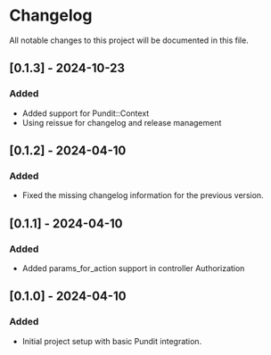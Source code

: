 # Changelog

All notable changes to this project will be documented in this file.

## [0.1.3] - 2024-10-23

### Added

- Added support for Pundit::Context
- Using reissue for changelog and release management

## [0.1.2] - 2024-04-10

### Added

- Fixed the missing changelog information for the previous version.

## [0.1.1] - 2024-04-10

### Added

- Added params_for_action support in controller Authorization

## [0.1.0] - 2024-04-10

### Added

- Initial project setup with basic Pundit integration.
